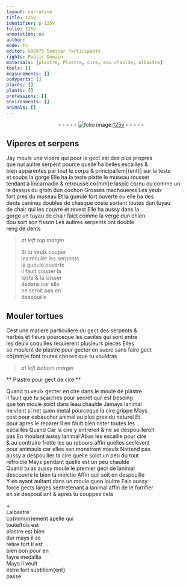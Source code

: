 ```yaml
---
layout: narrative
title: 125v
identifier: p-125v
folio: 125v
annotation: no
author:
mode: tc
editor: GR8975 Seminar Participants
rights: Public Domain
materials: [plastre, Plastre, cire, eau chaulde, albastre]
tools: []
measurements: []
bodyparts: []
places: []
plants: []
professions: []
environments: []
animals: []
---
```


<div class="folio" align="center">- - - - - <a href="http://gallica.bnf.fr/ark:/12148/btv1b10500001g/f256.item.r=" target="_blank"><img src="https://cu-mkp.github.io/2017-workshop-edition/assets/photo-icon.png" alt="folio image: " style="display:inline-block; margin-bottom:-3px;"/>125v</a> - - - - - </div>  
  

## Viperes et serpens 

 
 Jay moule une vipere qui pour le gect est des plus propres <br/> que nul aultre serpent pource quelle ha belles escailles & <br/> bien apparentes par tout le corps & principallem[{ent}] sur la teste <br/> et soubs la gorge Elle ha la teste platte le museau rousset <br/> tendant a lincarnadin & retrousse co{mm}e laspic cornu ou comme <span class="del">un</span> <br/> le dessus du groin dun cochon Grosses machoueres Les yeulx <br/> fort pres du museau Et la gueule fort ouverte ou elle <span class="add">ha</span> des <br/> dents canines doubles de chasque coste sortant toutes dun tuyau <br/> de chair qui les couvre et revest Elle ha aussy dans la <br/> gorge un tuyau de chair faict comme la verge dun chien <br/> dou sort son fisson Les aultres serpents ont double <br/> reng de dents 
 
> *at left top margin*
> 
> 
>   Si tu veulx <span class="del">couper</span> <br/> <span class="del">les</span> mouler les serpents <br/> la gueule ouverte <br/> il fault couper la <br/> teste & la laisser <br/> dedans car elle <br/> ne seroit pas en <br/> despouille 
 
 
  

##  Mouler tortues 

 
 Cest une matiere particuliere du gect des serpents & <br/> herbes et fleurs pourceque les cavites qui sont entre <br/> les deulx coquilles requierent plusieurs pieces Elles <br/> se moulent de <span class="m">plastre</span> pour gecter en sucre sans faire gect <br/> co{mm}e font toutes choses que tu vouldras 
 
 
> *at left bottom margin*
> 
> 
>   

**  <span class="m">Plastre</span> pour gect de <span class="m">cire</span>  **

 
 Quand tu veulx gecter en <span class="m">cire</span> dans le moule de <span class="m">plastre</span> <br/> il fault que tu sçaiches pour secret quil est besoing <br/> que ton moule soict dans l<span class="m">eau chaulde</span> Jamays lanimal <br/> ne vient si net quen metal pourceque la <span class="m">cire</span> grippe Mays <br/> cest pour esbaucher animal au plus pres du naturel <span class="del">Et</span> <br/> pour apres le reparer Il en fault bien oster toutes les <br/> escailles <span class="del">Quand</span> <span class="add">Car</span> la cire y entreroit & ne se despouilleroit <br/> pas En moulant aussy lanimal Abas les escaille pour cire <br/> & au contraire frotte les au rebours affin quelles seslevent <br/> pour animaulx car elles sen monstrent mieulx Nattend pas <br/> aussy a despouiller ta <span class="del">cire</span> quelle soict <span class="del">un peu</span> du tout <br/> refroidie Mays pendant quelle est un peu chaulde <br/> Quand tu as aussy moule le premier gect de lanimal <br/> descouvre le bien la moictie Affin quil soit en despouille <br/> Y en ayant aultant dans un moule quen laultre Fais aussy <br/> force gects larges sentretenant a lanimal affin de le fortifier <br/> en se despouillant & apres tu couppes cela 
  
 \+ <br/> L<span class="m">albastre</span> <br/> co{mmun}ement apelle qui <br/> touteffois est <br/> <span class="m">plastre</span> est bien <br/> dur mays il se <br/> retire fort Il est <br/> bien bon pour en <br/> fayre medaille <br/> Mays il veult <br/> estre fort subtillem{ent} <br/> passe 
 
